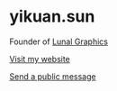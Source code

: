 # yikuan.sun

Founder of [Lunal Graphics](https://lunalgraphics.github.io)

[Visit my website](https://yikuansun.github.io)

[Send a public message](https://github.com/yikuansun/yikuansun/issues)
